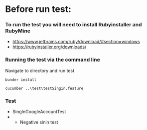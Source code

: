 # Before run test:

### To run the test you will need to install Rubyinstaller and RubyMine

 * https://www.jetbrains.com/ruby/download/#section=windows
 * https://rubyinstaller.org/downloads/
 
 ### Running the test via the command line
 
 Navigate to directory and run test
 ```
 bunder install
 
 cucumber ..\test\testSingin.feature
 ```
 
 ### Test
 
 * SingInGoogleAccountTest
 * * Negative sinin test
